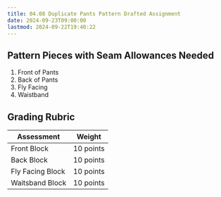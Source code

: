 ```yaml
---
title: 04.08 Duplicate Pants Pattern Drafted Assignment
date: 2024-09-23T09:00:00
lastmod: 2024-09-22T19:40:22
---
```


## Pattern Pieces with Seam Allowances Needed

1. Front of Pants
2. Back of Pants
3. Fly Facing
4. Waistband

## Grading Rubric

<div class="responsive-table-markdown">

| Assessment       | Weight    |
| ---------------- | --------- |
| Front Block      | 10 points |
| Back Block       | 10 points |
| Fly Facing Block | 10 points |
| Waitsband Block  | 10 points |

</div>
